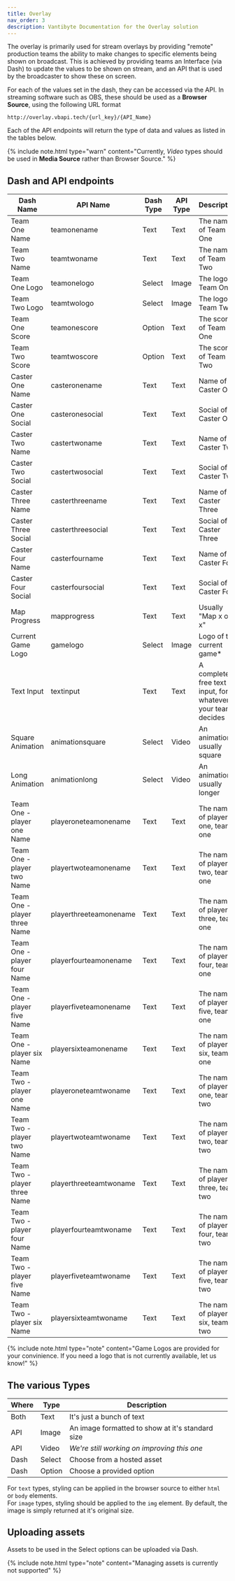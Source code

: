 ```yaml
---
title: Overlay
nav_order: 3
description: Vantibyte Documentation for the Overlay solution
---
```


The overlay is primarily used for stream overlays by providing "remote" production teams the ability to make changes to specific elements being shown on broadcast.
This is achieved by providing teams an Interface (via Dash) to update the values to be shown on stream, and an API that is used by the broadcaster to show these on screen.

For each of the values set in the dash, they can be accessed via the API. In streaming software such as OBS, these should be used as a **Browser Source**, using the following URL format

```text
http://overlay.vbapi.tech/{url_key}/{API_Name}
```

Each of the API endpoints will return the type of data and values as listed in the tables below.

{% include note.html type="warn" content="Currently, *Video* types should be used in **Media Source** rather than Browser Source." %}

## Dash and API endpoints

| Dash Name           | API Name          | Dash Type | API Type | Description                                                  |
| ------------------- | ----------------- | --------- | -------- | ------------------------------------------------------------ |
| Team One Name       | teamonename       | Text      | Text     | The name of Team One                                         |
| Team Two Name       | teamtwoname       | Text      | Text     | The name of Team Two                                         |
| Team One Logo       | teamonelogo       | Select    | Image    | The logo of Team One                                         |
| Team Two Logo       | teamtwologo       | Select    | Image    | The logo of Team Two                                         |
| Team One Score      | teamonescore      | Option    | Text     | The score of Team One                                        |
| Team Two Score      | teamtwoscore      | Option    | Text     | The score of Team Two                                        |
| Caster One Name     | casteronename     | Text      | Text     | Name of Caster One                                           |
| Caster One Social   | casteronesocial   | Text      | Text     | Social of Caster One                                         |
| Caster Two Name     | castertwoname     | Text      | Text     | Name of Caster Two                                           |
| Caster Two Social   | castertwosocial   | Text      | Text     | Social of Caster Two                                         |
| Caster Three Name   | casterthreename   | Text      | Text     | Name of Caster Three                                         |
| Caster Three Social | casterthreesocial | Text      | Text     | Social of Caster Three                                       |
| Caster Four Name    | casterfourname    | Text      | Text     | Name of Caster Four                                          |
| Caster Four Social  | casterfoursocial  | Text      | Text     | Social of Caster Four                                        |
| Map Progress        | mapprogress       | Text      | Text     | Usually "Map x of x"                                         |
| Current Game Logo   | gamelogo          | Select    | Image    | Logo of the current game\*                                   |
| Text Input          | textinput         | Text      | Text     | A completely free text input, for whatever your team decides |
| Square Animation    | animationsquare   | Select    | Video    | An animation, usually square                                 |
| Long Animation      | animationlong     | Select    | Video    | An animation, usually longer                                 |
| Team One - player one Name   | playeroneteamonename   | Text | Text | The name of player one, team one   |
| Team One - player two Name   | playertwoteamonename   | Text | Text | The name of player two, team one   |
| Team One - player three Name | playerthreeteamonename | Text | Text | The name of player three, team one |
| Team One - player four Name  | playerfourteamonename  | Text | Text | The name of player four, team one  |
| Team One - player five Name  | playerfiveteamonename  | Text | Text | The name of player five, team one  |
| Team One - player six Name   | playersixteamonename   | Text | Text | The name of player six, team one   |
| Team Two - player one Name   | playeroneteamtwoname   | Text | Text | The name of player one, team two   |
| Team Two - player two Name   | playertwoteamtwoname   | Text | Text | The name of player two, team two   |
| Team Two - player three Name | playerthreeteamtwoname | Text | Text | The name of player three, team two |
| Team Two - player four Name  | playerfourteamtwoname  | Text | Text | The name of player four, team two  |
| Team Two - player five Name  | playerfiveteamtwoname  | Text | Text | The name of player five, team two  |
| Team Two - player six Name   | playersixteamtwoname   | Text | Text | The name of player six, team two   |

{% include note.html type="note" content="Game Logos are provided for your convinience. If you need a logo that is not currently available, let us know!" %}

## The various Types

| Where | Type   | Description                                      |
| ----- | ------ | ------------------------------------------------ |
| Both  | Text   | It's just a bunch of text                        |
| API   | Image  | An image formatted to show at it's standard size |
| API   | Video  | _We're still working on improving this one_      |
| Dash  | Select | Choose from a hosted asset                       |
| Dash  | Option | Choose a provided option                         |

For `text` types, styling can be applied in the browser source to either `html` or `body` elements.  
For `image` types, styling should be applied to the `img` element. By default, the image is simply returned at it's original size.

## Uploading assets

Assets to be used in the Select options can be uploaded via Dash.

{% include note.html type="note" content="Managing assets is currently not supported" %}

